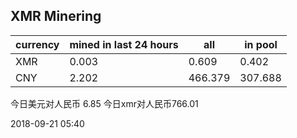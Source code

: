 ## XMR Minering

|currency|mined in last 24 hours|all|in pool|
|---|---|---|---|
|XMR|0.003|0.609|0.402|
|CNY|2.202|466.379|307.688|

今日美元对人民币 6.85	今日xmr对人民币766.01


2018-09-21 05:40